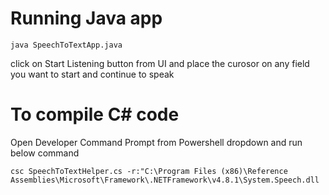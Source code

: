 # Running Java app

`java SpeechToTextApp.java`

click on Start Listening button from UI and place the curosor on any field you want to start and continue to speak

# To compile C# code

Open Developer Command Prompt from Powershell dropdown and run below command

`csc SpeechToTextHelper.cs -r:"C:\Program Files (x86)\Reference Assemblies\Microsoft\Framework\.NETFramework\v4.8.1\System.Speech.dll`

